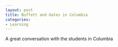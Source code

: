 ```yaml
---
layout: post
title: Buffett and Gates in Columbia
categories:
- Learning
---
```



A great conversation with the students in Columbia
